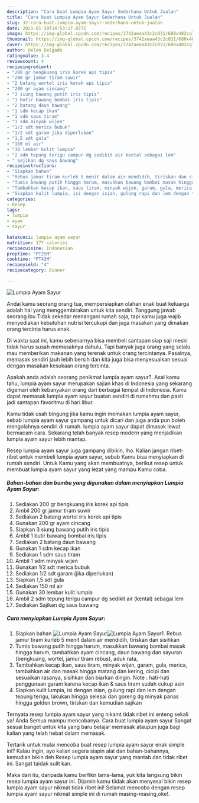 ```yaml
---
description: "Cara buat Lumpia Ayam Sayur Sederhana Untuk Jualan"
title: "Cara buat Lumpia Ayam Sayur Sederhana Untuk Jualan"
slug: 32-cara-buat-lumpia-ayam-sayur-sederhana-untuk-jualan
date: 2021-01-30T14:53:17.877Z
image: https://img-global.cpcdn.com/recipes/3742aeaa43c2c031/680x482cq70/lumpia-ayam-sayur-foto-resep-utama.jpg
thumbnail: https://img-global.cpcdn.com/recipes/3742aeaa43c2c031/680x482cq70/lumpia-ayam-sayur-foto-resep-utama.jpg
cover: https://img-global.cpcdn.com/recipes/3742aeaa43c2c031/680x482cq70/lumpia-ayam-sayur-foto-resep-utama.jpg
author: Helen Delgado
ratingvalue: 3.4
reviewcount: 4
recipeingredient:
- "200 gr bengkuang iris korek api tipis"
- "200 gr jamur tiram suwir"
- "2 batang wortel iris korek api tipis"
- "200 gr ayam cincang"
- "3 siung bawang putih iris tipis"
- "1 butir bawang bombai iris tipis"
- "2 batang daun bawang"
- "1 sdm kecap ikan"
- "1 sdm saus tiram"
- "1 sdm minyak wijen"
- "1/2 sdt merica bubuk"
- "1/2 sdt garam jika diperlukan"
- "1,5 sdt gula"
- "150 ml air"
- "30 lembar kulit lumpia"
- "2 sdm tepung terigu campur dg sedikit air kental sebagai lem"
- " Sajikan dg saus bawang"
recipeinstructions:
- "Siapkan bahan"
- "Rebus jamur tiram kurleb 5 menit dalam air mendidih, tiriskan dan sisihkan"
- "Tumis bawang putih hingga harum, masukkan bawang bombai masak hingga harum, tambahkan ayam cincang, daun bawang dan sayuran (bengkuang, wortel, jamur tiram rebus), aduk rata,"
- "Tambahkan kecap ikan, saus tiram, minyak wijen, garam, gula, merica, tambahkan air dan masak hingga matang dan kering, cicipi dan sesuaikan rasanya, sisihkan dan biarkan dingin. Note : hati-hati penggunaan garam karena kecap ikan &amp; saus tiram sudah cukup asin"
- "Siapkan kulit lumpia, isi dengan isian, gulung rapi dan lem dengan tepung terigu, lakukan hingga selesai dan goreng dg minyak panas hingga golden brown, tiriskan dan kemudian sajikan"
categories:
- Resep
tags:
- lumpia
- ayam
- sayur

katakunci: lumpia ayam sayur 
nutrition: 177 calories
recipecuisine: Indonesian
preptime: "PT25M"
cooktime: "PT43M"
recipeyield: "4"
recipecategory: Dinner

---
```



![Lumpia Ayam Sayur](https://img-global.cpcdn.com/recipes/3742aeaa43c2c031/680x482cq70/lumpia-ayam-sayur-foto-resep-utama.jpg)

Andai kamu seorang orang tua, mempersiapkan olahan enak buat keluarga adalah hal yang menggembirakan untuk kita sendiri. Tanggung jawab seorang ibu Tidak sekedar menangani rumah saja, tapi kamu juga wajib menyediakan kebutuhan nutrisi tercukupi dan juga masakan yang dimakan orang tercinta harus enak.

Di waktu  saat ini, kamu sebenarnya bisa membeli santapan siap saji meski tidak harus susah memasaknya dahulu. Tapi banyak juga orang yang selalu mau memberikan makanan yang terenak untuk orang tercintanya. Pasalnya, memasak sendiri jauh lebih bersih dan kita juga bisa menyesuaikan sesuai dengan masakan kesukaan orang tercinta. 



Apakah anda adalah seorang penikmat lumpia ayam sayur?. Asal kamu tahu, lumpia ayam sayur merupakan sajian khas di Indonesia yang sekarang digemari oleh kebanyakan orang dari berbagai tempat di Indonesia. Kamu dapat memasak lumpia ayam sayur buatan sendiri di rumahmu dan pasti jadi santapan favoritmu di hari libur.

Kamu tidak usah bingung jika kamu ingin memakan lumpia ayam sayur, sebab lumpia ayam sayur gampang untuk dicari dan juga anda pun boleh mengolahnya sendiri di rumah. lumpia ayam sayur dapat dimasak lewat bermacam cara. Sekarang telah banyak resep modern yang menjadikan lumpia ayam sayur lebih mantap.

Resep lumpia ayam sayur juga gampang dibikin, lho. Kalian jangan ribet-ribet untuk membeli lumpia ayam sayur, sebab Kamu bisa menyiapkan di rumah sendiri. Untuk Kamu yang akan membuatnya, berikut resep untuk membuat lumpia ayam sayur yang lezat yang mampu Kamu coba.

<!--inarticleads1-->

##### Bahan-bahan dan bumbu yang digunakan dalam menyiapkan Lumpia Ayam Sayur:

1. Sediakan 200 gr bengkuang iris korek api tipis
1. Ambil 200 gr jamur tiram suwir
1. Sediakan 2 batang wortel iris korek api tipis
1. Gunakan 200 gr ayam cincang
1. Siapkan 3 siung bawang putih iris tipis
1. Ambil 1 butir bawang bombai iris tipis
1. Sediakan 2 batang daun bawang
1. Gunakan 1 sdm kecap ikan
1. Sediakan 1 sdm saus tiram
1. Ambil 1 sdm minyak wijen
1. Gunakan 1/2 sdt merica bubuk
1. Sediakan 1/2 sdt garam (jika diperlukan)
1. Siapkan 1,5 sdt gula
1. Sediakan 150 ml air
1. Gunakan 30 lembar kulit lumpia
1. Ambil 2 sdm tepung terigu campur dg sedikit air (kental) sebagai lem
1. Sediakan  Sajikan dg saus bawang




<!--inarticleads2-->

##### Cara menyiapkan Lumpia Ayam Sayur:

1. Siapkan bahan
<img src="https://img-global.cpcdn.com/steps/2beb552e49c7434d/160x128cq70/lumpia-ayam-sayur-langkah-memasak-1-foto.jpg" alt="Lumpia Ayam Sayur"><img src="https://img-global.cpcdn.com/steps/504a6669d349a7ae/160x128cq70/lumpia-ayam-sayur-langkah-memasak-1-foto.jpg" alt="Lumpia Ayam Sayur">1. Rebus jamur tiram kurleb 5 menit dalam air mendidih, tiriskan dan sisihkan
1. Tumis bawang putih hingga harum, masukkan bawang bombai masak hingga harum, tambahkan ayam cincang, daun bawang dan sayuran (bengkuang, wortel, jamur tiram rebus), aduk rata,
1. Tambahkan kecap ikan, saus tiram, minyak wijen, garam, gula, merica, tambahkan air dan masak hingga matang dan kering, cicipi dan sesuaikan rasanya, sisihkan dan biarkan dingin. Note : hati-hati penggunaan garam karena kecap ikan &amp; saus tiram sudah cukup asin
1. Siapkan kulit lumpia, isi dengan isian, gulung rapi dan lem dengan tepung terigu, lakukan hingga selesai dan goreng dg minyak panas hingga golden brown, tiriskan dan kemudian sajikan




Ternyata resep lumpia ayam sayur yang nikamt tidak ribet ini enteng sekali ya! Anda Semua mampu mencobanya. Cara buat lumpia ayam sayur Sangat sesuai banget untuk kita yang baru belajar memasak ataupun juga bagi kalian yang telah hebat dalam memasak.

Tertarik untuk mulai mencoba buat resep lumpia ayam sayur enak simple ini? Kalau ingin, ayo kalian segera siapin alat dan bahan-bahannya, kemudian bikin deh Resep lumpia ayam sayur yang mantab dan tidak ribet ini. Sangat taidak sulit kan. 

Maka dari itu, daripada kamu berfikir lama-lama, yuk kita langsung bikin resep lumpia ayam sayur ini. Dijamin kamu tiidak akan menyesal bikin resep lumpia ayam sayur nikmat tidak ribet ini! Selamat mencoba dengan resep lumpia ayam sayur nikmat simple ini di rumah masing-masing,oke!.

